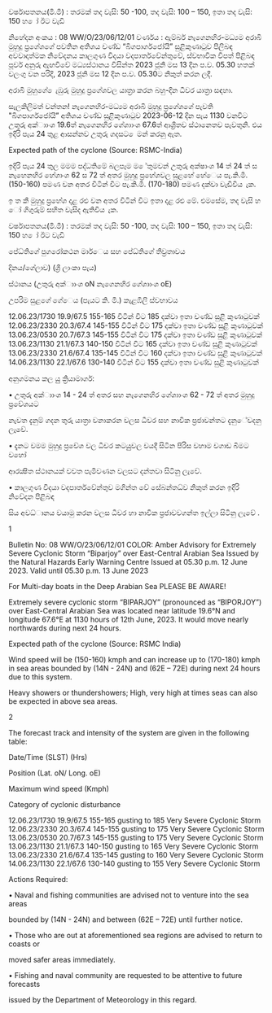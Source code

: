 වර්ෂාපතනය(මි.මී) : තරමක් තද වැසි: 50 -100, තද වැසි: 100 – 150, ඉතා තද වැසි: 150 හ ෝ ඊට වැඩි

නිහේදන අංකය : 08 WW/O/23/06/12/01 වර්ණය : ඇම්බර් නැගෙනහිර-මධ්‍යම අරාබි මුහුදු ප්‍රගේශගේ පවතින අතිශය චණ්ඩ “බිගපාර්ගජෝයි” සුළිකුණාටුව පිලිබඳ අවවාදාත්මක නිවේදනය කාලගුණ විදයා වදපාර්තවේන්තුවේ, ස්වභාවික විපත් පිළිබඳ පූර්ව අනුරු ඇඟවීවේ මධ්‍යස්ථානය විසින්ත 2023 ජූනි මස 13 දින ප.ව. 05.30 හතක් වලංගු වන පරිදි, 2023 ජූනි මස 12 දින ප.ව. 05.30ට නිකුත් කරන ලදී.

අරාබි මුහුගේ ෙැඹුරු මුහුදු ප්‍රගේශවල යාත්‍රා කරන බහු-දින ධීවර යාත්‍රා සඳහා.

සැලකිලිමත් වන්තන! නැගෙනහිර-මධ්‍යම අරාබි මුහුදු ප්‍රගේශගේ පැවති "බිගපාර්ගජෝයි” අතිශය චණ්ඩ සුළිකුණාටුව 2023-06-12 දින පැය 1130 වනවිට උතුරු අක්ාාංශ 19.6ත් නැගෙනහිර ගේශාාංශ 67.6ත් ආශ්‍රිතව ස්ථානෙතව පැවතුනි. එය ඉදිරි පැය 24 තුළ ආසන්නව උතුරු ගදසට ෙමන් කරනු ඇත.

Expected path of the cyclone (Source: RSMC-India)

ඉදිරි පැය 24 තුල මමම පද්ධතිමේ බලපෑම ම ේතුමවන් උතුරු අක්ෂාංශ 14 ත් 24 ත් ස නැහෙනහිර හේශාංශ 62 ස 72 ත් අතර මුහුදු ප්‍රහේශවල සුළහේ හේෙය පැ.කි.මී. (150-160) පමණ වන අතර විටින් විට පැ.කි.මී. (170-180) පමණ දක්වා වැඩිවිය ැක.

ඉ ත කී මුහුදු ප්‍රහේශ දළ රළු වන අතර විටින් විට ඉතා දළ රළු මේ. එමසේම, තද වැසි හ ෝ ගිගුරුම් සහිත වැසිද ඇතිවිය ැක.

වර්ෂාපතනය(මි.මී) : තරමක් තද වැසි: 50 -100, තද වැසි: 100 – 150, ඉතා තද වැසි: 150 හ ෝ ඊට වැඩි

පේධ්‍තිගේ පුගරෝකථන මාර්ෙය සහ පේධ්‍තිගේ තීව්‍රතාවය

දිනය/ගේලාව) (ශ්‍රී ලාංකා පැය)

ස්ථානය (උතුරු අක්ාාංශ oN නැගෙනහිර ගේශාාංශ oE)

උපරිම සුළගේ ගේෙය (පැයට කි. මි.) කැළඹිලි ස්වභාවය

12.06.23/1730 19.9/67.5 155-165 විටින් විට 185 දක්වා ඉතා චණ්ඩ සුළි කුණාටුවක් 12.06.23/2330 20.3/67.4 145-155 විටින් විට 175 දක්වා ඉතා චණ්ඩ සුළි කුණාටුවක් 13.06.23/0530 20.7/67.3 145-155 විටින් විට 175 දක්වා ඉතා චණ්ඩ සුළි කුණාටුවක් 13.06.23/1130 21.1/67.3 140-150 විටින් විට 165 දක්වා ඉතා චණ්ඩ සුළි කුණාටුවක් 13.06.23/2330 21.6/67.4 135-145 විටින් විට 160 දක්වා ඉතා චණ්ඩ සුළි කුණාටුවක් 14.06.23/1130 22.1/67.6 130-140 විටින් විට 155 දක්වා ඉතා චණ්ඩ සුළි කුණාටුවක්

අනුගමනය කල යුු ක්‍රියාමාර්ග:

• උතුරු අක්ාාංශ 14 - 24 ත් අතර සහ නැගෙනහිර ගේශාාංශ 62 - 72 ත් අතර මුහුදු ප්‍රවේශයට

නැවත දැනුම් ගදන තුරු යාත්‍රා වනාකරන වලස ධීවර සහ නාවික ප්‍රජාවන්තට දැනුේවදනු ලැවේ.

• දැනට වමම මුහුදු ප්‍රවේශ වල ධීවර කටයුුවල වයදී සිටින පිරිස වහාම වගාඩ බිමට වහෝ

ආරක්‍ෂිත ස්ථානයක් වවත පැමිවණන වලසට දන්තවා සිටිනු ලැවේ.

• කාලගුණ විදයා වදපාර්තවේන්තුව මගින්ත වේ සේබන්තධ්‍ව නිකුත් කරන ඉදිරි නිවේදන පිළිබඳ

සිය අවධ්‍ානය වයාමු කරන වලස ධීවර හා නාවික ප්‍රජාවවගන්ත ඉල්ලා සිටිනු ලැවේ .

1

Bulletin No: 08 WW/O/23/06/12/01 COLOR: Amber Advisory for Extremely Severe Cyclonic Storm “Biparjoy” over East-Central Arabian Sea Issued by the Natural Hazards Early Warning Centre Issued at 05.30 p.m. 12 June 2023. Valid until 05.30 p.m. 13 June 2023

For Multi-day boats in the Deep Arabian Sea PLEASE BE AWARE!

Extremely severe cyclonic storm “BIPARJOY” (pronounced as “BIPORJOY”) over East-Central Arabian Sea was located near latitude 19.6°N and longitude 67.6°E at 1130 hours of 12th June, 2023. It would move nearly northwards during next 24 hours.

Expected path of the cyclone (Source: RSMC India)

Wind speed will be (150-160) kmph and can increase up to (170-180) kmph in sea areas bounded by (14N - 24N) and (62E – 72E) during next 24 hours due to this system.

Heavy showers or thundershowers; High, very high at times seas can also be expected in above sea areas.

2

The forecast track and intensity of the system are given in the following table:

Date/Time (SLST) (Hrs)

Position (Lat. oN/ Long. oE)

Maximum wind speed (Kmph)

Category of cyclonic disturbance

12.06.23/1730 19.9/67.5 155-165 gusting to 185 Very Severe Cyclonic Storm 12.06.23/2330 20.3/67.4 145-155 gusting to 175 Very Severe Cyclonic Storm 13.06.23/0530 20.7/67.3 145-155 gusting to 175 Very Severe Cyclonic Storm 13.06.23/1130 21.1/67.3 140-150 gusting to 165 Very Severe Cyclonic Storm 13.06.23/2330 21.6/67.4 135-145 gusting to 160 Very Severe Cyclonic Storm 14.06.23/1130 22.1/67.6 130-140 gusting to 155 Very Severe Cyclonic Storm

Actions Required:

• Naval and fishing communities are advised not to venture into the sea areas

bounded by (14N - 24N) and between (62E – 72E) until further notice.

• Those who are out at aforementioned sea regions are advised to return to coasts or

moved safer areas immediately.

• Fishing and naval community are requested to be attentive to future forecasts

issued by the Department of Meteorology in this regard.